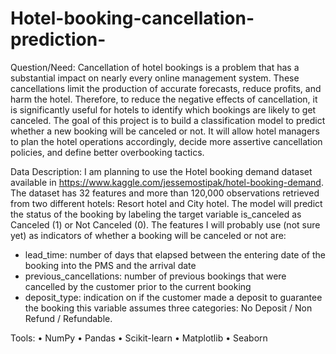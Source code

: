 # Hotel-booking-cancellation-prediction-

Question/Need:
Cancellation of hotel bookings is a problem that has a substantial impact
on nearly every online management system. These cancellations limit the
production of accurate forecasts, reduce profits, and harm the hotel.
Therefore, to reduce the negative effects of cancellation, it is significantly
useful for hotels to identify which bookings are likely to get canceled.
The goal of this project is to build a classification model to predict
whether a new booking will be canceled or not. It will allow hotel
managers to plan the hotel operations accordingly, decide more assertive
cancellation policies, and define better overbooking tactics.

Data Description:
I am planning to use the Hotel booking demand dataset available in
https://www.kaggle.com/jessemostipak/hotel-booking-demand.
The dataset has 32 features and more than 120,000 observations retrieved from two different hotels: Resort hotel and City hotel.
The model will predict the status of the booking by labeling
the target variable is_canceled as Canceled (1) or Not Canceled (0).
The features I will probably use (not sure yet) as indicators of whether a
booking will be canceled or not are:
- lead_time: number of days that elapsed between the entering date of
the booking into the PMS and the arrival date
- previous_cancellations: number of previous bookings that were
cancelled by the customer prior to the current booking
- deposit_type: indication on if the customer made a deposit to
guarantee the booking this variable assumes three categories: No
Deposit / Non Refund / Refundable.

Tools:
• NumPy
• Pandas
• Scikit-learn
• Matplotlib
• Seaborn
